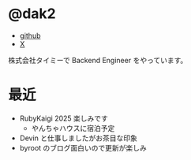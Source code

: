 # @dak2

- [github](https://github.com/dak2)
- [X](https://x.com/_dak2_)

株式会社タイミーで Backend Engineer をやっています。

# 最近

- RubyKaigi 2025 楽しみです
  - やんちゃハウスに宿泊予定
- Devin と仕事しましたがお茶目な印象
- byroot のブログ面白いので更新が楽しみ
